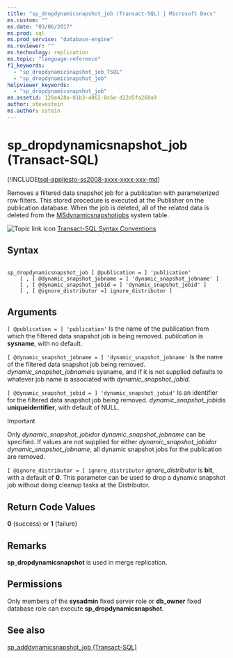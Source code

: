 ```yaml
---
title: "sp_dropdynamicsnapshot_job (Transact-SQL) | Microsoft Docs"
ms.custom: ""
ms.date: "03/06/2017"
ms.prod: sql
ms.prod_service: "database-engine"
ms.reviewer: ""
ms.technology: replication
ms.topic: "language-reference"
f1_keywords: 
  - "sp_dropdynamicsnapshot_job_TSQL"
  - "sp_dropdynamicsnapshot_job"
helpviewer_keywords: 
  - "sp_dropdynamicsnapshot_job"
ms.assetid: 128e428a-01b3-4062-8c6e-d22d5fa268a9
author: stevestein
ms.author: sstein
---
```

# sp_dropdynamicsnapshot_job (Transact-SQL)
[!INCLUDE[tsql-appliesto-ss2008-xxxx-xxxx-xxx-md](../../includes/tsql-appliesto-ss2008-xxxx-xxxx-xxx-md.md)]

  Removes a filtered data snapshot job for a publication with parameterized row filters. This stored procedure is executed at the Publisher on the publication database. When the job is deleted, all of the related data is deleted from the [MSdynamicsnapshotjobs](../../relational-databases/system-tables/msdynamicsnapshotjobs-transact-sql.md) system table.  
  
 ![Topic link icon](../../database-engine/configure-windows/media/topic-link.gif "Topic link icon") [Transact-SQL Syntax Conventions](../../t-sql/language-elements/transact-sql-syntax-conventions-transact-sql.md)  
  
## Syntax  
  
```  
  
sp_dropdynamicsnapshot_job [ @publication = ] 'publication'   
    [ , [ @dynamic_snapshot_jobname = ] 'dynamic_snapshot_jobname' ]   
    [ , [ @dynamic_snapshot_jobid = ] 'dynamic_snapshot_jobid' ]   
    [ , [ @ignore_distributor =] ignore_distributor ]  
```  
  
## Arguments  
`[ @publication = ] 'publication'`
 Is the name of the publication from which the filtered data snapshot job is being removed. *publication* is **sysname**, with no default.  
  
`[ @dynamic_snapshot_jobname = ] 'dynamic_snapshot_jobname'`
 Is the name of the filtered data snapshot job being removed. *dynamic_snapshot_jobname*is sysname, and if it is not supplied defaults to whatever job name is associated with *dynamic_snapshot_jobid*.  
  
`[ @dynamic_snapshot_jobid = ] 'dynamic_snapshot_jobid'`
 Is an identifier for the filtered data snapshot job being removed. *dynamic_snapshot_jobid*is **uniqueidentifier**, with default of NULL.  
  
> [!IMPORTANT]  
>  Only *dynamic_snapshot_jobid*or *dynamic_snapshot_jobname* can be specified. If values are not supplied for either *dynamic_snapshot_jobid*or *dynamic_snapshot_jobname*, all dynamic snapshot jobs for the publication are removed.  
  
`[ @ignore_distributor = ] ignore_distributor`
 *ignore_distributor* is **bit**, with a default of **0**. This parameter can be used to drop a dynamic snapshot job without doing cleanup tasks at the Distributor.  
  
## Return Code Values  
 **0** (success) or **1** (failure)  
  
## Remarks  
 **sp_dropdynamicsnapshot** is used in merge replication.  
  
## Permissions  
 Only members of the **sysadmin** fixed server role or **db_owner** fixed database role can execute **sp_dropdynamicsnapshot**.  
  
## See also  
 [sp_adddynamicsnapshot_job &#40;Transact-SQL&#41;](../../relational-databases/system-stored-procedures/sp-adddynamicsnapshot-job-transact-sql.md)  
  
  
